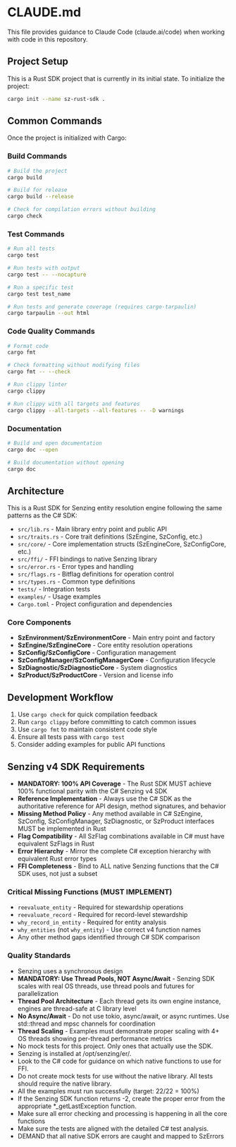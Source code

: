 # CLAUDE.md

This file provides guidance to Claude Code (claude.ai/code) when working with code in this repository.

## Project Setup

This is a Rust SDK project that is currently in its initial state. To initialize the project:

```bash
cargo init --name sz-rust-sdk .
```

## Common Commands

Once the project is initialized with Cargo:

### Build Commands
```bash
# Build the project
cargo build

# Build for release
cargo build --release

# Check for compilation errors without building
cargo check
```

### Test Commands
```bash
# Run all tests
cargo test

# Run tests with output
cargo test -- --nocapture

# Run a specific test
cargo test test_name

# Run tests and generate coverage (requires cargo-tarpaulin)
cargo tarpaulin --out html
```

### Code Quality Commands
```bash
# Format code
cargo fmt

# Check formatting without modifying files
cargo fmt -- --check

# Run clippy linter
cargo clippy

# Run clippy with all targets and features
cargo clippy --all-targets --all-features -- -D warnings
```

### Documentation
```bash
# Build and open documentation
cargo doc --open

# Build documentation without opening
cargo doc
```

## Architecture

This is a Rust SDK for Senzing entity resolution engine following the same patterns as the C# SDK:

- `src/lib.rs` - Main library entry point and public API
- `src/traits.rs` - Core trait definitions (SzEngine, SzConfig, etc.)
- `src/core/` - Core implementation structs (SzEngineCore, SzConfigCore, etc.)
- `src/ffi/` - FFI bindings to native Senzing library
- `src/error.rs` - Error types and handling
- `src/flags.rs` - Bitflag definitions for operation control
- `src/types.rs` - Common type definitions
- `tests/` - Integration tests
- `examples/` - Usage examples
- `Cargo.toml` - Project configuration and dependencies

### Core Components

- **SzEnvironment/SzEnvironmentCore** - Main entry point and factory
- **SzEngine/SzEngineCore** - Core entity resolution operations
- **SzConfig/SzConfigCore** - Configuration management
- **SzConfigManager/SzConfigManagerCore** - Configuration lifecycle
- **SzDiagnostic/SzDiagnosticCore** - System diagnostics
- **SzProduct/SzProductCore** - Version and license info

## Development Workflow

1. Use `cargo check` for quick compilation feedback
2. Run `cargo clippy` before committing to catch common issues
3. Use `cargo fmt` to maintain consistent code style
4. Ensure all tests pass with `cargo test`
5. Consider adding examples for public API functions

## Senzing v4 SDK Requirements

- **MANDATORY: 100% API Coverage** - The Rust SDK MUST achieve 100% functional parity with the C# Senzing v4 SDK
- **Reference Implementation** - Always use the C# SDK as the authoritative reference for API design, method signatures, and behavior
- **Missing Method Policy** - Any method available in C# SzEngine, SzConfig, SzConfigManager, SzDiagnostic, or SzProduct interfaces MUST be implemented in Rust
- **Flag Compatibility** - All SzFlag combinations available in C# must have equivalent SzFlags in Rust
- **Error Hierarchy** - Mirror the complete C# exception hierarchy with equivalent Rust error types
- **FFI Completeness** - Bind to ALL native Senzing functions that the C# SDK uses, not just a subset

### Critical Missing Functions (MUST IMPLEMENT)
- `reevaluate_entity` - Required for stewardship operations
- `reevaluate_record` - Required for record-level stewardship
- `why_record_in_entity` - Required for entity analysis
- `why_entities` (not `why_entity`) - Use correct v4 function names
- Any other method gaps identified through C# SDK comparison

### Quality Standards
- Senzing uses a synchronous design
- **MANDATORY: Use Thread Pools, NOT Async/Await** - Senzing SDK scales with real OS threads, use thread pools and futures for parallelization
- **Thread Pool Architecture** - Each thread gets its own engine instance, engines are thread-safe at C library level
- **No Async/Await** - Do not use tokio, async/await, or async runtimes. Use std::thread and mpsc channels for coordination
- **Thread Scaling** - Examples must demonstrate proper scaling with 4+ OS threads showing per-thread performance metrics
- No mock tests for this project.  Only ones that actually use the SDK.
- Senzing is installed at /opt/senzing/er/.
- Look to the C# code for guidance on which native functions to use for FFI.
- Do not create mock tests for use without the native library.  All tests should require the native library.
- All the examples must run successfully (target: 22/22 = 100%)
- If the Senzing SDK function returns -2, create the proper error from the appropriate *_getLastException function.
- Make sure all error checking and processing is happening in all the core functions
- Make sure the tests are aligned with the detailed C# test analysis.
- DEMAND that all native SDK errors are caught and mapped to SzErrors